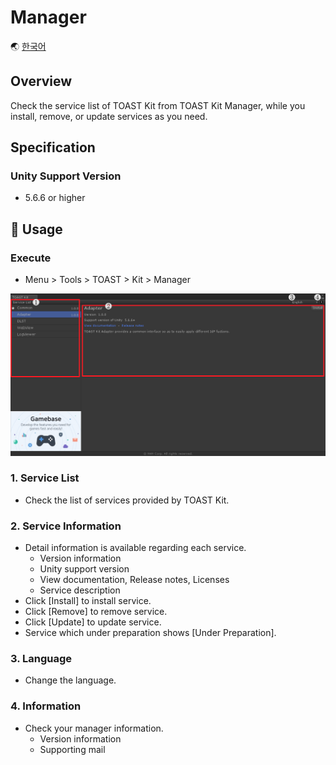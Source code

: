 # Manager

🌏 [한국어](README.md)

## Overview

Check the service list of TOAST Kit from TOAST Kit Manager, while you install, remove, or update services as you need.


## Specification

### Unity Support Version

* 5.6.6 or higher

## 🔨 Usage

### Execute

* Menu > Tools > TOAST > Kit > Manager

![Manager](./images/toastkit_manager_001.png)

### 1. Service List

* Check the list of services provided by TOAST Kit.

### 2. Service Information

* Detail information is available regarding each service. 
    * Version information
    * Unity support version
    * View documentation, Release notes, Licenses
    * Service description
* Click [Install] to install service.
* Click [Remove] to remove service.
* Click [Update] to update service.
* Service which under preparation shows [Under Preparation].

### 3. Language

* Change the language. 

### 4. Information

* Check your manager information.  
    * Version information
    * Supporting mail